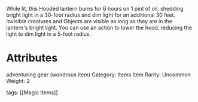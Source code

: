 While lit, this Hooded lantern burns for 6 hours on 1 pint of oil, shedding bright light in a 30-foot radius and dim light for an additional 30 feet. Invisible creatures and Objects are visible as long as they are in the lantern's bright light. You can use an action to lower the hood, reducing the light to dim light in a 5-foot radius.

# Attributes
adventuring gear (wondrous item)
Category: Items
Item Rarity: Uncommon
Weight: 2

tags: [[Magic Items]]